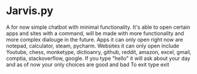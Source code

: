 # Jarvis.py
A for now simple chatbot with minimal functionality. It's able to open certain apps and sites with a command, will be made with more functionality and more complex dialouge in the future.
  Apps it can only open right now are notepad, calculator, steam, pycharm.
  Websites it can only open include Youtube, chess, monketype, dictioanry, github, reddit, amazon, excel, gmail, comptia, stackoverflow, google.
  If you type "hello" it will ask about your day and as of now your only choices are good and bad 
To exit type exit
